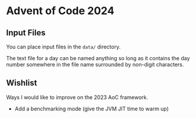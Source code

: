 # Advent of Code 2024


## Input Files

You can place input files in the `data/` directory.

The text file for a day can be named anything so long as it contains the day number
somewhere in the file name surrounded by non-digit characters.


## Wishlist

Ways I would like to improve on the 2023 AoC framework.

* Add a benchmarking mode (give the JVM JIT time to warm up)
